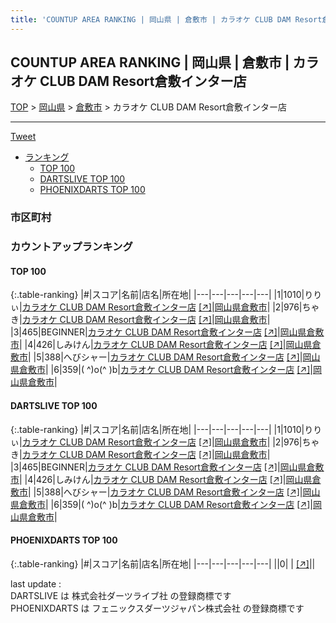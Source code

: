 ```yaml
---
title: 'COUNTUP AREA RANKING | 岡山県 | 倉敷市 | カラオケ CLUB DAM Resort倉敷インター店'
---
```

## COUNTUP AREA RANKING | 岡山県 | 倉敷市 | カラオケ CLUB DAM Resort倉敷インター店

[TOP](/darts/rank/) > [岡山県](/darts/rank/岡山県/) > [倉敷市](/darts/rank/岡山県/倉敷市/) > カラオケ CLUB DAM Resort倉敷インター店

___

<a href="https://twitter.com/share?ref_src=twsrc%5Etfw" data-text="COUNTUP AREA RANKING | 岡山県倉敷市カラオケ CLUB DAM Resort倉敷インター店" class="twitter-share-button" data-hashtags="DARTSLIVE,PHOENIXDARTS,darts,ダーツ" data-show-count="false">Tweet</a>

* [ランキング](#カウントアップランキング)
    * [TOP 100](#top-100)
    * [DARTSLIVE TOP 100](#dartslive-top-100)
    * [PHOENIXDARTS TOP 100](#phoenixdarts-top-100)

### 市区町村

<ul>

</ul>

### カウントアップランキング

#### TOP 100



{:.table-ranking}
|#|スコア|名前|店名|所在地|
|---|---|---|---|---|
|1|1010|<span class="rank-name-dl">りりぃ</span>|<a href="/darts/rank/shops/8ed84310bfb70a8f0d9b047a20a7ba1e.html">カラオケ CLUB DAM Resort倉敷インター店</a> <a href="https://search.dartslive.com/jp/shop/8ed84310bfb70a8f0d9b047a20a7ba1e">[↗]</a>|<a href="/darts/rank/岡山県/倉敷市">岡山県倉敷市</a>|
|2|976|<span class="rank-name-dl">ちゃき</span>|<a href="/darts/rank/shops/8ed84310bfb70a8f0d9b047a20a7ba1e.html">カラオケ CLUB DAM Resort倉敷インター店</a> <a href="https://search.dartslive.com/jp/shop/8ed84310bfb70a8f0d9b047a20a7ba1e">[↗]</a>|<a href="/darts/rank/岡山県/倉敷市">岡山県倉敷市</a>|
|3|465|<span class="rank-name-dl">BEGINNER</span>|<a href="/darts/rank/shops/8ed84310bfb70a8f0d9b047a20a7ba1e.html">カラオケ CLUB DAM Resort倉敷インター店</a> <a href="https://search.dartslive.com/jp/shop/8ed84310bfb70a8f0d9b047a20a7ba1e">[↗]</a>|<a href="/darts/rank/岡山県/倉敷市">岡山県倉敷市</a>|
|4|426|<span class="rank-name-dl">しみけん</span>|<a href="/darts/rank/shops/8ed84310bfb70a8f0d9b047a20a7ba1e.html">カラオケ CLUB DAM Resort倉敷インター店</a> <a href="https://search.dartslive.com/jp/shop/8ed84310bfb70a8f0d9b047a20a7ba1e">[↗]</a>|<a href="/darts/rank/岡山県/倉敷市">岡山県倉敷市</a>|
|5|388|<span class="rank-name-dl">へびシャー</span>|<a href="/darts/rank/shops/8ed84310bfb70a8f0d9b047a20a7ba1e.html">カラオケ CLUB DAM Resort倉敷インター店</a> <a href="https://search.dartslive.com/jp/shop/8ed84310bfb70a8f0d9b047a20a7ba1e">[↗]</a>|<a href="/darts/rank/岡山県/倉敷市">岡山県倉敷市</a>|
|6|359|<span class="rank-name-dl">( ^)o(^ )b</span>|<a href="/darts/rank/shops/8ed84310bfb70a8f0d9b047a20a7ba1e.html">カラオケ CLUB DAM Resort倉敷インター店</a> <a href="https://search.dartslive.com/jp/shop/8ed84310bfb70a8f0d9b047a20a7ba1e">[↗]</a>|<a href="/darts/rank/岡山県/倉敷市">岡山県倉敷市</a>|


#### DARTSLIVE TOP 100



{:.table-ranking}
|#|スコア|名前|店名|所在地|
|---|---|---|---|---|
|1|1010|<span class="rank-name-dl">りりぃ</span>|<a href="/darts/rank/shops/8ed84310bfb70a8f0d9b047a20a7ba1e.html">カラオケ CLUB DAM Resort倉敷インター店</a> <a href="https://search.dartslive.com/jp/shop/8ed84310bfb70a8f0d9b047a20a7ba1e">[↗]</a>|<a href="/darts/rank/岡山県/倉敷市">岡山県倉敷市</a>|
|2|976|<span class="rank-name-dl">ちゃき</span>|<a href="/darts/rank/shops/8ed84310bfb70a8f0d9b047a20a7ba1e.html">カラオケ CLUB DAM Resort倉敷インター店</a> <a href="https://search.dartslive.com/jp/shop/8ed84310bfb70a8f0d9b047a20a7ba1e">[↗]</a>|<a href="/darts/rank/岡山県/倉敷市">岡山県倉敷市</a>|
|3|465|<span class="rank-name-dl">BEGINNER</span>|<a href="/darts/rank/shops/8ed84310bfb70a8f0d9b047a20a7ba1e.html">カラオケ CLUB DAM Resort倉敷インター店</a> <a href="https://search.dartslive.com/jp/shop/8ed84310bfb70a8f0d9b047a20a7ba1e">[↗]</a>|<a href="/darts/rank/岡山県/倉敷市">岡山県倉敷市</a>|
|4|426|<span class="rank-name-dl">しみけん</span>|<a href="/darts/rank/shops/8ed84310bfb70a8f0d9b047a20a7ba1e.html">カラオケ CLUB DAM Resort倉敷インター店</a> <a href="https://search.dartslive.com/jp/shop/8ed84310bfb70a8f0d9b047a20a7ba1e">[↗]</a>|<a href="/darts/rank/岡山県/倉敷市">岡山県倉敷市</a>|
|5|388|<span class="rank-name-dl">へびシャー</span>|<a href="/darts/rank/shops/8ed84310bfb70a8f0d9b047a20a7ba1e.html">カラオケ CLUB DAM Resort倉敷インター店</a> <a href="https://search.dartslive.com/jp/shop/8ed84310bfb70a8f0d9b047a20a7ba1e">[↗]</a>|<a href="/darts/rank/岡山県/倉敷市">岡山県倉敷市</a>|
|6|359|<span class="rank-name-dl">( ^)o(^ )b</span>|<a href="/darts/rank/shops/8ed84310bfb70a8f0d9b047a20a7ba1e.html">カラオケ CLUB DAM Resort倉敷インター店</a> <a href="https://search.dartslive.com/jp/shop/8ed84310bfb70a8f0d9b047a20a7ba1e">[↗]</a>|<a href="/darts/rank/岡山県/倉敷市">岡山県倉敷市</a>|


#### PHOENIXDARTS TOP 100



{:.table-ranking}
|#|スコア|名前|店名|所在地|
|---|---|---|---|---|
||0|<span class="rank-name-dl"> </span>|<a href="/darts/rank/shops/.html"></a> <a href="">[↗]</a>|<a href="/darts/rank//"></a>|


<div class="footer border-top border-gray-light mt-5 pt-3 text-right text-gray">
    last update : <span style="font-weight: italic" id="foot_last_modified"></span><br />
    DARTSLIVE は 株式会社ダーツライブ社 の登録商標です<br />
    PHOENIXDARTS は フェニックスダーツジャパン株式会社 の登録商標です<br />
</div>

<script src="https://cdnjs.cloudflare.com/ajax/libs/jquery.tablesorter/2.31.3/js/jquery.tablesorter.min.js" integrity="sha512-qzgd5cYSZcosqpzpn7zF2ZId8f/8CHmFKZ8j7mU4OUXTNRd5g+ZHBPsgKEwoqxCtdQvExE5LprwwPAgoicguNg==" crossorigin="anonymous" referrerpolicy="no-referrer"></script>
<link rel="stylesheet" href="https://cdnjs.cloudflare.com/ajax/libs/jquery.tablesorter/2.31.3/css/theme.default.min.css" integrity="sha512-wghhOJkjQX0Lh3NSWvNKeZ0ZpNn+SPVXX1Qyc9OCaogADktxrBiBdKGDoqVUOyhStvMBmJQ8ZdMHiR3wuEq8+w==" crossorigin="anonymous" referrerpolicy="no-referrer" />
<script>
$(function() {
    $(".table-ranking").tablesorter({sortList:[[0, 0]]});
    $("#foot_last_modified").text(formatDate(new Date(document.lastModified), 'yyyy-MM-dd HH:mm:ss'));
});
</script>

<script async src="https://platform.twitter.com/widgets.js" charset="utf-8"></script>